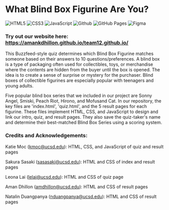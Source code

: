 # What Blind Box Figurine Are You? 

![HTML5](https://img.shields.io/badge/HTML5-E34F26?style=for-the-badge&logo=html5&logoColor=white)
![CSS3](https://img.shields.io/badge/CSS3-1572B6?style=for-the-badge&logo=css3&logoColor=white)
![JavaScript](https://img.shields.io/badge/JavaScript-323330?style=for-the-badge&logo=javascript&logoColor=F7DF1E)
![Github](https://img.shields.io/badge/GitHub-100000?style=for-the-badge&logo=github&logoColor=white)
![GitHub Pages](https://img.shields.io/badge/GitHub%20Pages-222222?style=for-the-badge&logo=GitHub%20Pages&logoColor=white)
![Figma](https://img.shields.io/badge/Figma-F24E1E?style=for-the-badge&logo=figma&logoColor=white)

### Try out our website here: https://amankdhillon.github.io/team12.github.io/

This Buzzfeed-style quiz determines which Blind Box Figurine matches someone based on their answers to 10 questions/preferences. 
A blind box is a type of packaging often used for collectibles, toys, or merchandise where the contents are hidden from the buyer until the box is opened. 
The idea is to create a sense of surprise or mystery for the purchaser. Blind boxes of collectible figurines are especially popular with teenagers and young adults.

Five popular blind box series that we included in our project are Sonny Angel, Smiski, Peach Riot, Hirono, and Mofusand Cat. 
In our repository, the key files are 'index.html', 'quiz.html', and the 5 result pages for each figurine. 
These files implement HTML, CSS, and JavaScript to design and link our intro, quiz, and result pages. 
They also save the quiz-taker's name and determine their best-matched Blind Box Series using a scoring system.

### Credits and Acknowledgements:
Katie Moc (kmoc@ucsd.edu): HTML, CSS, and JavaScript of quiz and result pages

Sakura Sasaki (sasasaki@ucsd.edu): HTML and CSS of index and result pages
  
Leona Lai (lelai@ucsd.edu): HTML and CSS of quiz page
  
Aman Dhillon (amdhillon@ucsd.edu): HTML and CSS of result pages
  
Natalin Duangpanya (nduangpanya@ucsd.edu): HTML and CSS of result pages
  
